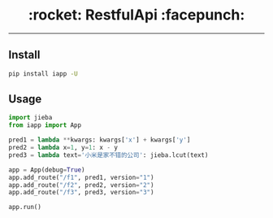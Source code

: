 <h1 align = "center">:rocket: RestfulApi :facepunch:</h1>

---

## Install
```bash
pip install iapp -U
```
## Usage
```python
import jieba
from iapp import App

pred1 = lambda **kwargs: kwargs['x'] + kwargs['y']
pred2 = lambda x=1, y=1: x - y
pred3 = lambda text='小米是家不错的公司': jieba.lcut(text)

app = App(debug=True)
app.add_route("/f1", pred1, version="1")
app.add_route("/f2", pred2, version="2")
app.add_route("/f3", pred3, version="3")

app.run()
```